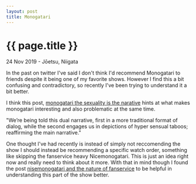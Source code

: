 ```yaml
---
layout: post
title: Monogatari
---
```


{{ page.title }}
================

<p class="meta">24 Nov 2019 - Jōetsu, Niigata</p>

In the past on twitter I've said I don't think I'd recommend Monogatari to friends despite it being one of my favorite shows. However I find this a bit confusing and contradictory, so recently I've been trying to understand it a bit better.

I think this post, [monogatari the sexuality is the narative](https://wavemotioncannon.com/2016/02/25/monogatari-the-sexuality-is-the-narative/) hints at what makes monogatari interesting and also problematic at the same time.

"We’re being told this dual narrative, first in a more traditional format of dialog, while the second engages us in depictions of hyper sensual taboos; reaffirming the main narrative."

One thought I've had recently is instead of simply not reccomending the show I should instead be recommending a specific watch order, something like skipping the fanservice heavy Nicemonogatari. This is just an idea right now and really need to think about it more. With that in mind though I found the post [nisemonogatari and the nature of fanservice](http://wrongeverytime.com/2013/04/14/nisemonogatari-and-the-nature-of-fanservice/) to be helpful in understanding this part of the show better.